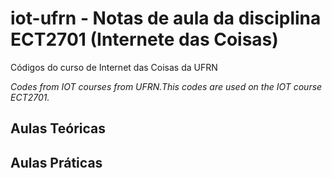 # iot-ufrn - Notas de aula da disciplina ECT2701 (Internete das Coisas)

Códigos do curso de Internet das Coisas da UFRN

*Codes from IOT courses from UFRN.This codes are used on the IOT course ECT2701.*

## Aulas Teóricas


## Aulas Práticas
